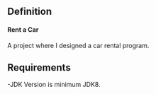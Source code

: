 
## Definition

#### Rent a Car 

A project where I designed a car rental program.
## Requirements

-JDK Version is minimum JDK8.
